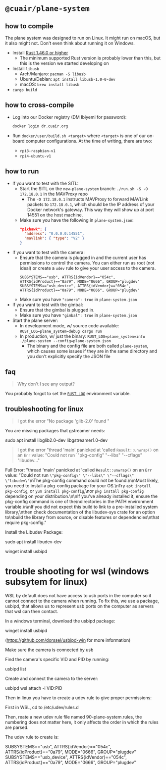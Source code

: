 # `@cuair/plane-system`

## how to compile

The plane system was designed to run on Linux. It might run on macOS, but it
also might not. Don't even think about running it on Windows.

- Install [Rust 1.46.0 or higher](https://rustup.rs/)
  - The minimum supported Rust version is probably lower than this, but this is
    the version we started developing on
- Install `libusb`
  - Arch/Manjaro: `pacman -S libusb`
  - Ubuntu/Debian: `apt install libusb-1.0-0-dev`
  - macOS: `brew install libusb`
- `cargo build`

## how to cross-compile

- Log into our Docker registry (DM Ibiyemi for password):

  ```bash
  docker login dr.cuair.org
  ```
- Run `docker/user/build.sh <target>` where `<target>` is one of our on-board
  computer configurations. At the time of writing, there are two:
  - `rpi3-raspbian-v1`
  - `rpi4-ubuntu-v1`

## how to run

- If you want to test with the SITL:
  - Start the SITL on the `new-plane-system` branch: `./run.sh -S -O 172.18.0.1` in the MAVProxy repo
    - The `-O 172.18.0.1` instructs MAVProxy to forward MAVLink packets to
      `172.18.0.1`, which should be the IP address of your Docker network's
      gateway. This way they will show up at port 14551 on the host machine.
  - Make sure you have the following in `plane-system.json`:
    ```json
    "pixhawk": {
      "address": "0.0.0.0:14551",
      "mavlink": { "type": "V2" }
    }
    ```
- If you want to test with the camera:
  - Ensure that the camera is plugged in and the current user has permissions to
    control the camera. You can either run as root (not ideal) or create a
    `udev` rule to give your user access to the camera.
    ```
    SUBSYSTEMS=="usb", ATTRS{idVendor}=="054c", ATTRS{idProduct}=="0a79", MODE="0666", GROUP="plugdev"
    SUBSYSTEMS=="usb_device", ATTRS{idVendor}=="054c", ATTRS{idProduct}=="0a79", MODE="0666", GROUP="plugdev"
    ```
  - Make sure you have `"camera": true` in `plane-system.json`
- If you want to test with the gimbal:
  - Ensure that the gimbal is plugged in.
  - Make sure you have `"gimbal": true` in `plane-system.json`
- Start the plane server:
  - In development mode, w/ source code available: `RUST_LOG=plane_system=debug cargo run`
  - In production, w/ just the binary: `RUST_LOG=plane_system=info ./plane-system --config=plane-system.json`
    - The binary and the config file are both called `plane-system`, which
      causes some issues if they are in the same directory and you don't
      explicitly specify the JSON file

## faq

>  Why don't I see any output?

You probably forgot to set the [`RUST_LOG`](https://docs.rs/env_logger/latest/env_logger/) environment variable.

## troubleshooting for linux

> I got the error "No package 'glib-2.0' found "

You are missing packages that gstreamer needs: 

sudo apt install libglib2.0-dev libgstreamer1.0-dev   

> I got the error "thread 'main' panicked at 'called `Result::unwrap()` on an `Err` value: "Could not run `\"pkg-config\" \"--libs\" \"--cflags\" \"libudev\..."

Full Error:
"thread 'main' panicked at 'called `Result::unwrap()` on an `Err` value: "Could not run `\"pkg-config\" \"--libs\" \"--cflags\" \"libudev\"`\nThe pkg-config command could not be found.\n\nMost likely, you need to install a pkg-config package for your OS.\nTry `apt install pkg-config`, or `yum install pkg-config`,\nor `pkg install pkg-config` depending on your distribution.\n\nIf you've already installed it, ensure the pkg-config command is one of the\ndirectories in the PATH environment variable.\n\nIf you did not expect this build to link to a pre-installed system library,\nthen check documentation of the libudev-sys crate for an option to\nbuild the library from source, or disable features or dependencies\nthat require pkg-config."

Install the Libudev Package:

sudo apt install libudev-dev

winget install usbipd

# trouble shooting for wsl (windows subsytem for linux)

WSL by default does not have access to usb ports in the computer so it cannot connect to the camera when running. To fix this, we use a package, usbipd, that allows us to represent usb ports on the computer as servers that wsl can then contact.

In a windows terminal, download the usbipd package:

winget install usbipd

(https://github.com/dorssel/usbipd-win for more information)

Make sure the camera is connected by usb

Find the camera's specific VID and PID by running:

usbipd list

Create and connect the camera to the server:

usbipd wsl attach -i VID:PID

Then in linux you have to create a udev rule to give proper permissions:

First in WSL, cd to /etc/udev/rules.d

Then, reate a new udev rule file named 90-plane-system.rules, the numbering does not matter here, it only affects the order in which the rules are parsed. 

The udev rule to create is:

SUBSYSTEMS=="usb", ATTRS{idVendor}=="054c", ATTRS{idProduct}=="0a79", MODE="0666", GROUP="plugdev"
SUBSYSTEMS=="usb_device", ATTRS{idVendor}=="054c", ATTRS{idProduct}=="0a79", MODE="0666", GROUP="plugdev"